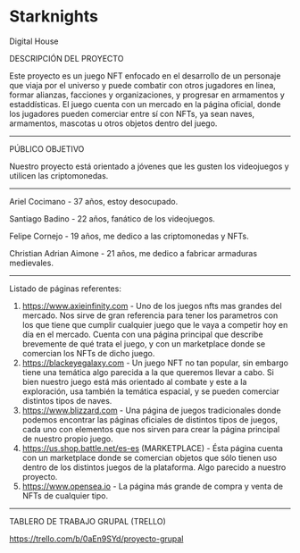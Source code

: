 # Starknights
Digital House

DESCRIPCIÓN DEL PROYECTO

Este proyecto es un juego NFT enfocado en el desarrollo de un personaje que viaja por el universo y puede combatir con otros jugadores en linea, formar alianzas, facciones y organizaciones, y progresar en armamentos y estaddísticas. El juego cuenta con un mercado en la página oficial, donde los jugadores pueden comerciar entre sí con NFTs, ya sean naves, armamentos, mascotas u otros objetos dentro del juego.

----------------------------------------------------------------------

PÚBLICO OBJETIVO

Nuestro proyecto está orientado a jóvenes que les gusten los videojuegos y utilicen las criptomonedas.

----------------------------------------------------------------------

Ariel Cocimano - 37 años, estoy desocupado.

Santiago Badino - 22 años, fanático de los videojuegos.

Felipe Cornejo - 19 años, me dedico a las criptomonedas y NFTs.

Christian Adrian Aimone - 21 años, me dedico a fabricar armaduras medievales.

-----------------------------------------------------------------------

Listado de páginas referentes:
1) https://www.axieinfinity.com - Uno de los juegos nfts mas grandes del mercado. Nos sirve de gran referencia para tener los parametros con los que tiene que cumplir cualquier juego que le vaya a competir hoy en día en el mercado. Cuenta con una página principal que describe brevemente de qué trata el juego, y con un marketplace donde se comercian los NFTs de dicho juego.
2) https://blackeyegalaxy.com - Un juego NFT no tan popular, sin embargo tiene una temática algo parecida a la que queremos llevar a cabo. Si bien nuestro juego está más orientado al combate y este a la exploración, usa también la temática espacial, y se pueden comerciar distintos tipos de naves.
3) https://www.blizzard.com - Una página de juegos tradicionales donde podemos encontrar las páginas oficiales de distintos tipos de juegos, cada uno con elementos que nos sirven para crear la página principal de nuestro propio juego.
4) https://us.shop.battle.net/es-es (MARKETPLACE) - Ésta página cuenta con un marketplace donde se comercian objetos que sólo tienen uso dentro de los distintos juegos de la plataforma. Algo parecido a nuestro proyecto.
5) https://www.opensea.io - La página más grande de compra y venta de NFTs de cualquier tipo.

-----------------------------------------------------------------------

TABLERO DE TRABAJO GRUPAL (TRELLO)

https://trello.com/b/0aEn9SYd/proyecto-grupal
